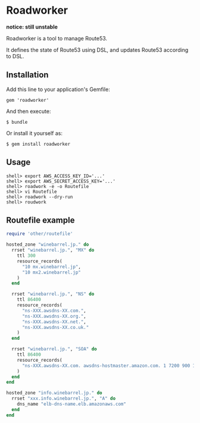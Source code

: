 # Roadworker

**notice: still unstable**

Roadworker is a tool to manage Route53.

It defines the state of Route53 using DSL, and updates Route53 according to DSL.

## Installation

Add this line to your application's Gemfile:

    gem 'roadworker'

And then execute:

    $ bundle

Or install it yourself as:

    $ gem install roadworker

## Usage

```
shell> export AWS_ACCESS_KEY_ID='...'
shell> export AWS_SECRET_ACCESS_KEY='...'
shell> roadwork -e -o Routefile
shell> vi Routefile
shell> roadwork --dry-run
shell> roudwork
```

## Routefile example

```ruby
require 'other/routefile'

hosted_zone "winebarrel.jp." do
  rrset "winebarrel.jp.", "MX" do
    ttl 300
    resource_records(
      "10 mx.winebarrel.jp",
      "10 mx2.winebarrel.jp"
    )
  end

  rrset "winebarrel.jp.", "NS" do
    ttl 86400
    resource_records(
      "ns-XXX.awsdns-XX.com.",
      "ns-XXX.awsdns-XX.org.",
      "ns-XXX.awsdns-XX.net.",
      "ns-XXX.awsdns-XX.co.uk."
    )
  end

  rrset "winebarrel.jp.", "SOA" do
    ttl 86400
    resource_records(
      "ns-XXX.awsdns-XX.com. awsdns-hostmaster.amazon.com. 1 7200 900 1209600 86400"
    )
  end
end

hosted_zone "info.winebarrel.jp." do
  rrset "xxx.info.winebarrel.jp.", "A" do
    dns_name "elb-dns-name.elb.amazonaws.com"
  end
end
```
